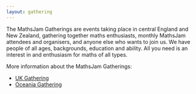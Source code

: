 ```yaml
---
layout: gathering
---
```


The MathsJam Gatherings are events taking place in central England and New Zealand, gathering together maths enthusiasts, monthly MathsJam attendees and organisers, and anyone else who wants to join us. We have people of all ages, backgrounds, education and ability. All you need is an interest in and enthusiasm for maths of all types.

More information about the MathsJam Gatherings:

* [UK Gathering](uk)
* [Oceania Gathering](oceania)
